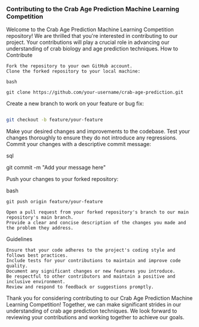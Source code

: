 ### Contributing to the Crab Age Prediction Machine Learning Competition

Welcome to the Crab Age Prediction Machine Learning Competition repository! We are thrilled that you're interested in contributing to our project. Your contributions will play a crucial role in advancing our understanding of crab biology and age prediction techniques.
How to Contribute

    Fork the repository to your own GitHub account.
    Clone the forked repository to your local machine:

    bash
```
git clone https://github.com/your-username/crab-age-prediction.git
```
Create a new branch to work on your feature or bug fix:

```bash

git checkout -b feature/your-feature
```
Make your desired changes and improvements to the codebase.
Test your changes thoroughly to ensure they do not introduce any regressions.
Commit your changes with a descriptive commit message:

sql

git commit -m "Add your message here"

Push your changes to your forked repository:

bash

    git push origin feature/your-feature

    Open a pull request from your forked repository's branch to our main repository's main branch.
    Provide a clear and concise description of the changes you made and the problem they address.

Guidelines

    Ensure that your code adheres to the project's coding style and follows best practices.
    Include tests for your contributions to maintain and improve code quality.
    Document any significant changes or new features you introduce.
    Be respectful to other contributors and maintain a positive and inclusive environment.
    Review and respond to feedback or suggestions promptly.

Thank you for considering contributing to our Crab Age Prediction Machine Learning Competition! Together, we can make significant strides in our understanding of crab age prediction techniques. We look forward to reviewing your contributions and working together to achieve our goals.